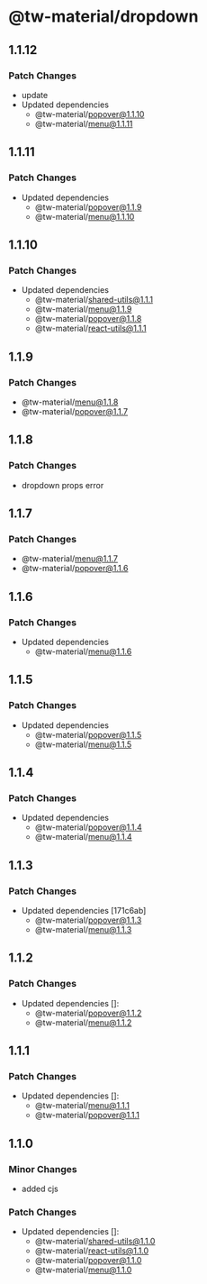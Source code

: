 # @tw-material/dropdown

## 1.1.12

### Patch Changes

- update
- Updated dependencies
  - @tw-material/popover@1.1.10
  - @tw-material/menu@1.1.11

## 1.1.11

### Patch Changes

- Updated dependencies
  - @tw-material/popover@1.1.9
  - @tw-material/menu@1.1.10

## 1.1.10

### Patch Changes

- Updated dependencies
  - @tw-material/shared-utils@1.1.1
  - @tw-material/menu@1.1.9
  - @tw-material/popover@1.1.8
  - @tw-material/react-utils@1.1.1

## 1.1.9

### Patch Changes

- @tw-material/menu@1.1.8
- @tw-material/popover@1.1.7

## 1.1.8

### Patch Changes

- dropdown props error

## 1.1.7

### Patch Changes

- @tw-material/menu@1.1.7
- @tw-material/popover@1.1.6

## 1.1.6

### Patch Changes

- Updated dependencies
  - @tw-material/menu@1.1.6

## 1.1.5

### Patch Changes

- Updated dependencies
  - @tw-material/popover@1.1.5
  - @tw-material/menu@1.1.5

## 1.1.4

### Patch Changes

- Updated dependencies
  - @tw-material/popover@1.1.4
  - @tw-material/menu@1.1.4

## 1.1.3

### Patch Changes

- Updated dependencies [171c6ab]
  - @tw-material/popover@1.1.3
  - @tw-material/menu@1.1.3

## 1.1.2

### Patch Changes

- Updated dependencies []:
  - @tw-material/popover@1.1.2
  - @tw-material/menu@1.1.2

## 1.1.1

### Patch Changes

- Updated dependencies []:
  - @tw-material/menu@1.1.1
  - @tw-material/popover@1.1.1

## 1.1.0

### Minor Changes

- added cjs

### Patch Changes

- Updated dependencies []:
  - @tw-material/shared-utils@1.1.0
  - @tw-material/react-utils@1.1.0
  - @tw-material/popover@1.1.0
  - @tw-material/menu@1.1.0
